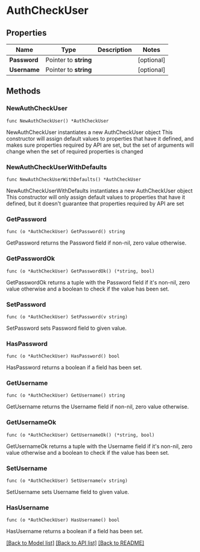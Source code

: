 # AuthCheckUser

## Properties

Name | Type | Description | Notes
------------ | ------------- | ------------- | -------------
**Password** | Pointer to **string** |  | [optional] 
**Username** | Pointer to **string** |  | [optional] 

## Methods

### NewAuthCheckUser

`func NewAuthCheckUser() *AuthCheckUser`

NewAuthCheckUser instantiates a new AuthCheckUser object
This constructor will assign default values to properties that have it defined,
and makes sure properties required by API are set, but the set of arguments
will change when the set of required properties is changed

### NewAuthCheckUserWithDefaults

`func NewAuthCheckUserWithDefaults() *AuthCheckUser`

NewAuthCheckUserWithDefaults instantiates a new AuthCheckUser object
This constructor will only assign default values to properties that have it defined,
but it doesn't guarantee that properties required by API are set

### GetPassword

`func (o *AuthCheckUser) GetPassword() string`

GetPassword returns the Password field if non-nil, zero value otherwise.

### GetPasswordOk

`func (o *AuthCheckUser) GetPasswordOk() (*string, bool)`

GetPasswordOk returns a tuple with the Password field if it's non-nil, zero value otherwise
and a boolean to check if the value has been set.

### SetPassword

`func (o *AuthCheckUser) SetPassword(v string)`

SetPassword sets Password field to given value.

### HasPassword

`func (o *AuthCheckUser) HasPassword() bool`

HasPassword returns a boolean if a field has been set.

### GetUsername

`func (o *AuthCheckUser) GetUsername() string`

GetUsername returns the Username field if non-nil, zero value otherwise.

### GetUsernameOk

`func (o *AuthCheckUser) GetUsernameOk() (*string, bool)`

GetUsernameOk returns a tuple with the Username field if it's non-nil, zero value otherwise
and a boolean to check if the value has been set.

### SetUsername

`func (o *AuthCheckUser) SetUsername(v string)`

SetUsername sets Username field to given value.

### HasUsername

`func (o *AuthCheckUser) HasUsername() bool`

HasUsername returns a boolean if a field has been set.


[[Back to Model list]](../README.md#documentation-for-models) [[Back to API list]](../README.md#documentation-for-api-endpoints) [[Back to README]](../README.md)


